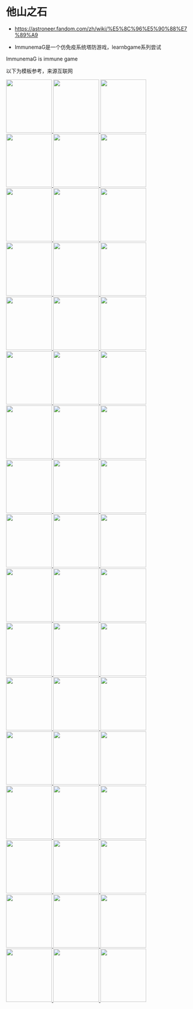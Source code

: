 # 他山之石

* https://astroneer.fandom.com/zh/wiki/%E5%8C%96%E5%90%88%E7%89%A9


* ImmunemaG是一个仿免疫系统塔防游戏，learnbgame系列尝试

ImmunemaG is immune game

以下为模板参考，来源互联网

<a href="#">
  <img width="125" height="145" src="mDrivEngine/immunemag/B淋巴细胞.jpg" >
</a>


<a href="#">
  <img width="125" height="145" src="mDrivEngine/immunemag/HIV.jpg" >
</a>


<a href="#">
  <img width="125" height="145" src="mDrivEngine/immunemag/SARS病毒.jpg" >
</a>

<a href="#">
  <img width="125" height="145" src="mDrivEngine/immunemag/Th17细胞.jpg" >
</a>

<a href="#">
  <img width="125" height="145" src="mDrivEngine/immunemag/Th1细胞.jpg" >
</a>


<a href="#">
  <img width="125" height="145" src="mDrivEngine/immunemag/Th2细胞.jpg" >
</a>


<a href="#">
  <img width="125" height="145" src="mDrivEngine/immunemag/Th9细胞.jpg" >
</a>

<a href="#">
  <img width="125" height="145" src="mDrivEngine/immunemag/Treg细胞.jpg" >
</a>


<a href="#">
  <img width="125" height="145" src="mDrivEngine/immunemag/T淋巴细胞.jpg" >
</a>


<a href="#">
  <img width="125" height="145" src="mDrivEngine/immunemag/γ-干扰素.jpg" >
</a>


<a href="#">
  <img width="125" height="145" src="mDrivEngine/immunemag/交叉递呈.jpg" >
</a>

<a href="#">
  <img width="125" height="145" src="mDrivEngine/immunemag/免疫.jpg" >
</a>

<a href="#">
  <img width="125" height="145" src="mDrivEngine/immunemag/免疫缺陷.jpg" >
</a>


<a href="#">
  <img width="125" height="145" src="mDrivEngine/immunemag/免疫耐受.jpg" >
</a>


<a href="#">
  <img width="125" height="145" src="mDrivEngine/immunemag/内毒素.jpg" >
</a>

<a href="#">
  <img width="125" height="145" src="mDrivEngine/immunemag/嗜中性粒细胞.jpg" >
</a>

<a href="#">
  <img width="125" height="145" src="mDrivEngine/immunemag/嗜碱性粒细胞.jpg" >
</a>

<a href="#">
  <img width="125" height="145" src="mDrivEngine/immunemag/嗜菌体.jpg" >
</a>

<a href="#">
  <img width="125" height="145" src="mDrivEngine/immunemag/多能造血干细胞.jpg" >
</a>

<a href="#">
  <img width="125" height="145" src="mDrivEngine/immunemag/大肠杆菌.jpg" >
</a>

<a href="#">
  <img width="125" height="145" src="mDrivEngine/immunemag/宿主.jpg" >
</a>

<a href="#">
  <img width="125" height="145" src="mDrivEngine/immunemag/巨噬细胞.jpg" >
</a>

<a href="#">
  <img width="125" height="145" src="mDrivEngine/immunemag/感染.jpg" >
</a>

<a href="#">
  <img width="125" height="145" src="mDrivEngine/immunemag/抗体.jpg" >
</a>

<a href="#">
  <img width="125" height="145" src="mDrivEngine/immunemag/抗原.jpg" >
</a>

<a href="#">
  <img width="125" height="145" src="mDrivEngine/immunemag/抗原递呈.jpg" >
</a>

<a href="#">
  <img width="125" height="145" src="mDrivEngine/immunemag/杀伤.jpg" >
</a>

<a href="#">
  <img width="125" height="145" src="mDrivEngine/immunemag/树突状细胞.jpg" >
</a>

<a href="#">
  <img width="125" height="145" src="mDrivEngine/immunemag/树突细胞.jpg" >
</a>

<a href="#">
  <img width="125" height="145" src="mDrivEngine/immunemag/溶菌酶.jpg" >
</a>

<a href="#">
  <img width="125" height="145" src="mDrivEngine/immunemag/潜伏感染.jpg" >
</a>

<a href="#">
  <img width="125" height="145" src="mDrivEngine/immunemag/疫苗.jpg" >
</a>

<a href="#">
  <img width="125" height="145" src="mDrivEngine/immunemag/癌变.jpg" >
</a>

<a href="#">
  <img width="125" height="145" src="mDrivEngine/immunemag/移植排斥.jpg" >
</a>

<a href="#">
  <img width="125" height="145" src="mDrivEngine/immunemag/红细胞.jpg" >
</a>

<a href="#">
  <img width="125" height="145" src="mDrivEngine/immunemag/细胞凋亡.jpg" >
</a>

<a href="#">
  <img width="125" height="145" src="mDrivEngine/immunemag/细胞增殖.jpg" >
</a>

<a href="#">
  <img width="125" height="145" src="mDrivEngine/immunemag/肥大细胞.jpg" >
</a>

<a href="#">
  <img width="125" height="145" src="mDrivEngine/immunemag/肿瘤坏死因子-α.jpg" >
</a>

<a href="#">
  <img width="125" height="145" src="mDrivEngine/immunemag/胚胎干细胞.jpg" >
</a>

<a href="#">
  <img width="125" height="145" src="mDrivEngine/immunemag/自然杀伤细胞.jpg" >
</a>

<a href="#">
  <img width="125" height="145" src="mDrivEngine/immunemag/蛔虫.jpg" >
</a>

<a href="#">
  <img width="125" height="145" src="mDrivEngine/immunemag/血吸虫.jpg" >
</a>

<a href="#">
  <img width="125" height="145" src="mDrivEngine/immunemag/血小板.jpg" >
</a>

<a href="#">
  <img width="125" height="145" src="mDrivEngine/immunemag/血蛋白.jpg" >
</a>

<a href="#">
  <img width="125" height="145" src="mDrivEngine/immunemag/趋化因子.jpg" >
</a>

<a href="#">
  <img width="125" height="145" src="mDrivEngine/immunemag/逃逸.jpg" >
</a>

<a href="#">
  <img width="125" height="145" src="mDrivEngine/immunemag/造血干细胞分化.jpg" >
</a>

<a href="#">
  <img width="125" height="145" src="mDrivEngine/immunemag/金黄色葡萄球菌.jpg" >
</a>

<a href="#">
  <img width="125" height="145" src="mDrivEngine/immunemag/链球菌.jpg" >
</a>

<a href="#">
  <img width="125" height="145" src="mDrivEngine/immunemag/霉菌.jpg" >
</a>


